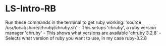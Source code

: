 # LS-Intro-RB

Run these commands in the terminal to get ruby working:
'source /usr/local/share/chruby/chruby.sh' - This setups 'chruby', a ruby version manager
'chruby' - This shows what versions are available
'chruby 3.2.8' - Selects what version of ruby you want to use, in my case ruby-3.2.8